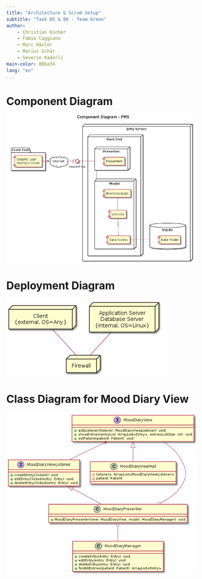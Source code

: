 ```yaml
---
title: "Architecture & Scrum Setup"
subtitle: "Task 05 & 06 - Team Green"
author:
    - Christian Kocher
    - Fabio Caggiano
    - Marc Häsler
    - Marius Schär
    - Severin Kaderli
main-color: 00ba34
lang: "en"
...
```


# Component Diagram

![Component Diagram](notes/component_diagram.png)

# Deployment Diagram

![Deployment Diagram](notes/deployment_diagram.png)

# Class Diagram for Mood Diary View

![Class Diagram](notes/class_diagram_mooddiaryview.png)